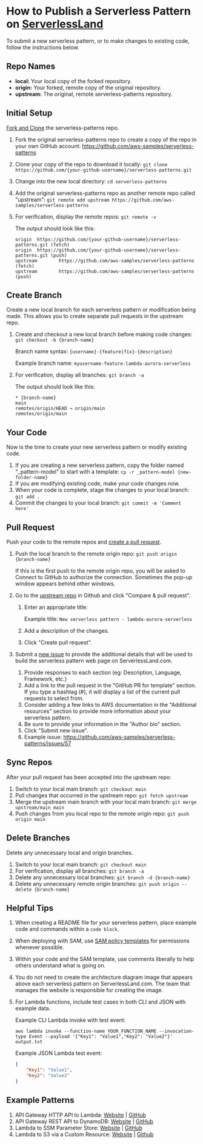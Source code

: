 # How to Publish a Serverless Pattern on [ServerlessLand](https://serverlessland.com/)

To submit a new serverless pattern, or to make changes to existing code, follow the instructions below.

## Repo Names

* **local:** Your local copy of the forked repository.
* **origin:** Your forked, remote copy of the original repository.
* **upstream:** The original, remote serverless-patterns repository.

## Initial Setup

[Fork and Clone](https://docs.github.com/en/github/getting-started-with-github/fork-a-repo) the serverless-patterns repo.

1. Fork the original serverless-patterns repo to create a copy of the repo in your own GitHub account: https://github.com/aws-samples/serverless-patterns
1. Clone your copy of the repo to download it locally: `git clone https://github.com/{your-github-username}/serverless-patterns.git`
1. Change into the new local directory: `cd serverless-patterns`
1. Add the original serverless-patterns repo as another remote repo called "upstream": `git remote add upstream https://github.com/aws-samples/serverless-patterns`
1. For verification, display the remote repos: `git remote -v`

    The output should look like this:

    ```
	origin  https://github.com/{your-github-username}/serverless-patterns.git (fetch)
	origin  https://github.com/{your-github-username}/serverless-patterns.git (push)
	upstream        https://github.com/aws-samples/serverless-patterns (fetch)
	upstream        https://github.com/aws-samples/serverless-patterns (push)
	```

## Create Branch

Create a new local branch for each serverless pattern or modification being made. This allows you to create separate pull requests in the upstream repo.

1. Create and checkout a new local branch before making code changes: `git checkout -b {branch-name}`
    
    Branch name syntax: `{username}-{feature|fix}-{description}`
    
    Example branch name: `myusername-feature-lambda-aurora-serverless`

1. For verification, display all branches: `git branch -a`

    The output should look like this:

    ```
    * {branch-name}
    main
    remotes/origin/HEAD → origin/main
    remotes/origin/main
    ```

## Your Code

Now is the time to create your new serverless pattern or modify existing code.

1. If you are creating a new serverless pattern, copy the folder named "_pattern-model" to start with a template: `cp -r _pattern-model {new-folder-name}`
1. If you are modifying existing code, make your code changes now.
1. When your code is complete, stage the changes to your local branch: `git add .`
1. Commit the changes to your local branch: `git commit -m 'Comment here'`

## Pull Request

Push your code to the remote repos and [create a pull request](https://docs.github.com/en/github/collaborating-with-issues-and-pull-requests/creating-a-pull-request).

1. Push the local branch to the remote origin repo: `git push origin {branch-name}`

    If this is the first push to the remote origin repo, you will be asked to Connect to GitHub to authorize the connection. Sometimes the pop-up window appears behind other windows.

1. Go to the [upstream repo](https://github.com/aws-samples/serverless-patterns) in Github and click "Compare & pull request".
    1. Enter an appropriate title:
        
        Example title: `New serverless pattern - lambda-aurora-serverless`

    1. Add a description of the changes.
    1. Click "Create pull request".
1. Submit a [new issue](https://github.com/aws-samples/serverless-patterns/issues/new?assignees=jbesw&labels=&template=new-serverless-pattern-submission.md&title=New+pattern+submission) to provide the additional details that will be used to build the serverless pattern web page on ServerlessLand.com.
    1. Provide responses to each section (eg: Description, Language, Framework, etc.)
    1. Add a link to the pull request in the "GitHub PR for template" section. If you type a hashtag (#), it will display a list of the current pull requests to select from.
    1. Consider adding a few links to AWS documentation in the "Additional resources" section to provide more information about your serverless pattern.
    1. Be sure to provide your information in the "Author bio" section.
    1. Click "Submit new issue".
    1. Example issue: https://github.com/aws-samples/serverless-patterns/issues/57

## Sync Repos

After your pull request has been accepted into the upstream repo:

1. Switch to your local main branch: `git checkout main`
1. Pull changes that occurred in the upstream repo: `git fetch upstream`
1. Merge the upstream main branch with your local main branch: `git merge upstream/main main`
1. Push changes from you local repo to the remote origin repo: `git push origin main`

## Delete Branches

Delete any unnecessary local and origin branches.

1. Switch to your local main branch: `git checkout main`
1. For verification, display all branches: `git branch -a`
1. Delete any unnecessary local branches: `git branch -d {branch-name}`
1. Delete any unnecessary remote origin branches: `git push origin --delete {branch-name}`

## Helpful Tips

1. When creating a README file for your serverless pattern, place example code and commands within a `code block`.
1. When deploying with SAM, use [SAM policy templates](https://docs.aws.amazon.com/serverless-application-model/latest/developerguide/serverless-policy-templates.html) for permissions whenever possible.
1. Within your code and the SAM template, use comments liberally to help others understand what is going on.
1. You do not need to create the architecture diagram image that appears above each serverless pattern on ServerlessLand.com. The team that manages the website is responsible for creating the image.
1. For Lambda functions, include test cases in both CLI and JSON with example data.
    
    Example CLI Lambda invoke with test event:

    ```
    aws lambda invoke --function-name YOUR_FUNCTION_NAME --invocation-type Event --payload '{"Key1": "Value1","Key2": "Value2"}' output.txt
    ```
    
    Example JSON Lambda test event:

    ```json
    {
        "Key1": "Value1",
        "Key2": "Value2"
    }
    ```

## Example Patterns

1. API Gateway HTTP API to Lambda: [Website](https://serverlessland.com/patterns/apigw-lambda) | [GitHub](https://github.com/aws-samples/serverless-patterns/tree/main/apigw-http-api-lambda)
2. API Gateway REST API to DynamoDB: [Website](https://serverlessland.com/patterns/apigw-dynamodb) | [GitHub](https://github.com/aws-samples/serverless-patterns/tree/main/apigw-rest-api-dynamodb)
3. Lambda to SSM Parameter Store: [Website](https://serverlessland.com/patterns/lambda-ssm) | [GitHub](https://github.com/aws-samples/serverless-patterns/tree/main/lambda-ssm-parameter)
4. Lambda to S3 via a Custom Resource: [Website](https://serverlessland.com/patterns/lambda-s3-cfn) | [Github](https://github.com/aws-samples/serverless-patterns/tree/main/cfn-custom-resource-s3-create)
